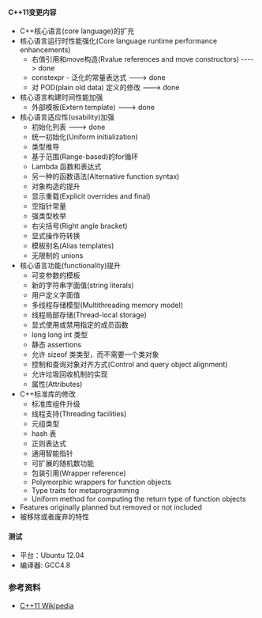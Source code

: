 #### C++11变更内容 ####

+ C++核心语言(core language)的扩充
+ 核心语言运行时性能强化(Core language runtime performance enhancements)
  + 右值引用和move构造(Rvalue references and move constructors) ---->  done
  + constexpr - 泛化的常量表达式  ---> done
  + 对 POD(plain old data) 定义的修改 ---> done
+ 核心语言构建时间性能加强
  + 外部模板(Extern template) ---> done
+ 核心语言适应性(usability)加强
  + 初始化列表 ---> done
  + 统一初始化(Uniform initialization)
  + 类型推导
  + 基于范围(Range-based)的for循环
  + Lambda 函数和表达式
  + 另一种的函数语法(Alternative function syntax)
  + 对象构造的提升
  + 显示重载(Explicit overrides and final)
  + 空指针常量
  + 强类型枚举
  + 右尖括号(Right angle bracket)
  + 显式操作符转换
  + 模板别名(Alias templates)
  + 无限制的 unions
+ 核心语言功能(functionality)提升
  + 可变参数的模板
  + 新的字符串字面值(string literals)
  + 用户定义字面值
  + 多线程存储模型(Multithreading memory model)
  + 线程局部存储(Thread-local storage)
  + 显式使用或禁用指定的成员函数
  + long long int 类型
  + 静态 assertions
  + 允许 sizeof 类类型，而不需要一个类对象
  + 控制和查询对象对齐方式(Control and query object alignment)
  + 允许垃圾回收机制的实现
  + 属性(Attributes)
+ C++标准库的修改
  + 标准库组件升级
  + 线程支持(Threading facilities)
  + 元组类型
  + hash 表
  + 正则表达式
  + 通用智能指针
  + 可扩展的随机数功能
  + 包装引用(Wrapper reference)
  + Polymorphic wrappers for function objects
  + Type traits for metaprogramming
  + Uniform method for computing the return type of function objects
+ Features originally planned but removed or not included
+ 被移除或者废弃的特性

#### 测试 ####
+ 平台：Ubuntu 12.04
+ 编译器: GCC4.8

### 参考资料 ###
+ [C++11 Wikipedia](http://en.wikipedia.org/wiki/C%2B%2B11)
